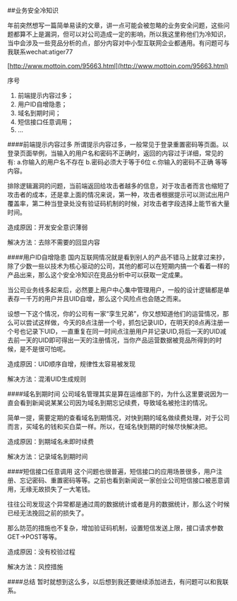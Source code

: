 ##业务安全冷知识

年前突然想写一篇简单易读的文章，讲一点可能会被忽略的业务安全问题，这些问题都算不上是漏洞，但可以对公司造成一定的影响，所以我这里称他们为冷知识，当中会涉及一些竞品分析的点，部分内容对中小型互联网企业都通用。有问题可与我联系wechat:atiger77

[http://www.mottoin.com/95663.html](http://www.mottoin.com/95663.html)

序号

1. 前端提示内容过多； 
2. 用户ID自增隐患；
3. 域名到期时间；
4. 短信接口任意调用；
5. ...



####前端提示内容过多
所谓提示内容过多，一般常见于登录重置密码等页面。以登录页面举例，当输入的用户名和密码不正确时，返回的内容过于详细，常见的有: a.你输入的用户名不存在 b.密码必须大于等于6位 c.你输入的密码不正确 等等内容。

排除逻辑漏洞的问题，当前端返回给攻击者越多的信息，对于攻击者而言也缩短了攻击者的成本，还是拿上面的情况来说，第一种，攻击者根据提示可以测试出用户覆盖率，第二种当登录处没有验证码机制的时候，对攻击者字段选择上能节省大量时间。

造成原因：开发安全意识薄弱

解决方法：去除不需要的回显内容


####用户ID自增隐患
国内互联网情况就是看到别人的产品不错马上就拿过来抄，除了少数一些以技术为核心驱动的公司，其他的都可以在短期内搞一个看着一样的产品出来，那么这个安全冷知识在竞品分析中可以获取一定成果。

当公司业务线多起来后，必然要上用户中心集中管理用户，一般的设计逻辑都是单表存一千万的用户并且UID自增，那么这个风险点也会随之而来。

设想一下这个情况，你的公司有一家“孪生兄弟”，你又想知道他们的运营情况，那么可以尝试这样做，今天的8点注册一个号，抓包记录UID，在明天的8点再注册一个号也记录下UID，一直重复在同一时间点注册用户并记录UID,将后一天的UID减去前一天的UID即可得出一天的注册情况，当你产品运营数据被竞品所得到的时候，是不是很可怕呢。

造成原因：UID顺序自增，规律性太容易被发现

解决方法：混淆UID生成规则


####域名到期时间
公司域名管理其实是算在运维部下的，为什么这里要说因为一直会看到新闻说某某公司因为域名到期忘记续费，导致域名被抢注的情况。

简单一提，需要定期的查看域名到期情况，对快到期的域名做续费处理，对于公司而言，买域名的钱和买白菜一样。所以，在域名快到期的时候尽快解决把。

造成原因：到期域名未即时续费

解决方法：记录域名到期时间

####短信接口任意调用
这个问题也很普遍，短信接口的应用场景很多，用户注册、忘记密码、重置密码等等。之前也看到新闻说一家创业公司短信接口被恶意调用，无缘无故损失了一大笔钱。

往往公司发现这个异常都是通过周的数据统计或者是月的数据统计，那么这个时候已经无法挽回之前的损失了。

那么防范的措施也不复杂，增加验证码机制，设置短信发送上限，接口请求参数GET->POST等等。

造成原因：没有校验过程

解决方法：风控措施

####总结
暂时就想到这么多，以后想到我还要继续添加进去，有问题可以和我联系。
